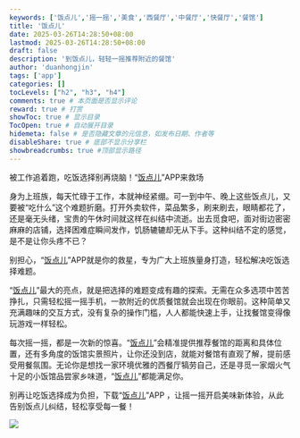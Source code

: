 ```yaml
---
keywords: ['饭点儿','摇一摇','美食','西餐厅','中餐厅','快餐厅','餐馆']
title: '饭点儿'
date: 2025-03-26T14:28:50+08:00
lastmod: 2025-03-26T14:28:50+08:00
draft: false
description: '到饭点儿，轻轻一摇推荐附近的餐馆'
author: 'duanhongjin'
tags: ['app']
categories: []
tocLevels: ["h2", "h3", "h4"]
comments: true # 本页面是否显示评论
reward: true # 打赏
showToc: true # 显示目录
TocOpen: true # 自动展开目录
hidemeta: false # 是否隐藏文章的元信息，如发布日期、作者等
disableShare: true # 底部不显示分享栏
showbreadcrumbs: true #顶部显示路径
---
```

被工作追着跑，吃饭选择别再烧脑！“[饭点儿](https://fandianer.crazykids.tech)”APP来救场

身为上班族，每天忙碌于工作，本就神经紧绷。可一到中午、晚上这些饭点儿，又要被“吃什么”这个难题折磨。打开外卖软件，菜品繁多，刷来刷去，眼睛都花了，还是毫无头绪，宝贵的午休时间就这样在纠结中流逝。出去觅食吧，面对街边密密麻麻的店铺，选择困难症瞬间发作，饥肠辘辘却无从下手。这种纠结不定的感觉，是不是让你头疼不已？

别担心，“[饭点儿](https://fandianer.crazykids.tech)”APP就是你的救星，专为广大上班族量身打造，轻松解决吃饭选择难题。

“[饭点儿](https://fandianer.crazykids.tech)”最大的亮点，就是把选择的难题变成有趣的探索。无需在众多选项中苦苦挣扎，只需轻松摇一摇手机，一款附近的优质餐馆就会出现在你眼前。这种简单又充满趣味的交互方式，没有复杂的操作门槛，人人都能快速上手，让找餐馆变得像玩游戏一样轻松。

每次摇一摇，都是一次新的惊喜。“[饭点儿](https://fandianer.crazykids.tech)”会精准提供推荐餐馆的距离和具体位置，还有多角度的饭馆实景照片，让你还没到店，就能对餐馆有直观了解，提前感受用餐氛围。无论你是想找一家环境优雅的西餐厅犒劳自己，还是寻觅一家烟火气十足的小饭馆品尝家乡味道，“[饭点儿](https://fandianer.crazykids.tech)”都能满足你。

别再让吃饭选择成为负担，下载“[饭点儿](https://fandianer.crazykids.tech)”APP ，让摇一摇开启美味新体验，从此告别饭点儿纠结，轻松享受每一餐！

[![](/img/download_on_the_app_store_btn.svg)](https://apps.apple.com/cn/app/%E9%A5%AD%E7%82%B9%E5%84%BF-%E6%91%87%E4%B8%80%E6%91%87%E6%8E%A8%E8%8D%90%E9%99%84%E8%BF%91%E7%9A%84%E9%A4%90%E9%A6%86/id6743344692)